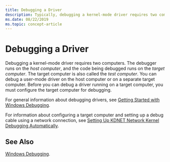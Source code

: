 ```yaml
---
title: Debugging a Driver
description: Typically, debugging a kernel-mode driver requires two computers.
ms.date: 08/22/2019
ms.topic: concept-article
---
```


# Debugging a Driver

Debugging a kernel-mode driver requires two computers. The debugger runs on the *host computer*, and the code being debugged runs on the *target computer*. The target computer is also called the *test computer*. You can debug a user-mode driver on the host computer or on a separate target computer. Before you can debug a driver running on a target computer, you must configure the target computer for debugging.

For general information about debugging drivers, see [Getting Started with Windows Debugging](../debugger/getting-started-with-windows-debugging.md).

For information about configuring a target computer and setting up a debug cable using a network connection, see [Setting Up KDNET Network Kernel Debugging Automatically](../debugger/setting-up-a-network-debugging-connection-automatically.md).

## See Also

[Windows Debugging](../debugger/index.md).
